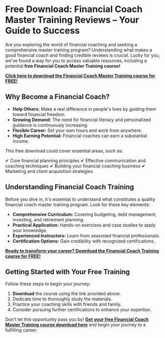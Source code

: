 # Free Download: Financial Coach Master Training Reviews – Your Guide to Success

Are you exploring the world of financial coaching and seeking a comprehensive master training program? Understanding what makes a good financial coach and finding credible reviews is crucial. Lucky for you, we've found a way for you to access valuable resources, including a potential **free Financial Coach Master Training course!**

[**Click here to download the Financial Coach Master Training course for FREE!**](https://udemywork.com/financial-coach-master-training-reviews)

## Why Become a Financial Coach?

*   **Help Others:** Make a real difference in people's lives by guiding them toward financial freedom.
*   **Growing Demand:** The need for financial literacy and personalized guidance is continuously increasing.
*   **Flexible Career:** Set your own hours and work from anywhere.
*   **High Earning Potential:** Financial coaches can earn a substantial income.

This free download could cover essential areas, such as:

✔ Core financial planning principles
✔ Effective communication and coaching techniques
✔ Building your financial coaching business
✔ Marketing and client acquisition strategies

## Understanding Financial Coach Training

Before you dive in, it's essential to understand what constitutes a quality financial coach master training program. Look for these key elements:

*   **Comprehensive Curriculum:** Covering budgeting, debt management, investing, and retirement planning.
*   **Practical Application:** Hands-on exercises and case studies to apply your knowledge.
*   **Experienced Instructors:** Learn from seasoned financial professionals.
*   **Certification Options:** Gain credibility with recognized certifications.

[**Ready to transform your career? Download the Financial Coach Training course for FREE!**](https://udemywork.com/financial-coach-master-training-reviews)

## Getting Started with Your Free Training

Follow these steps to begin your journey:

1.  **Download** the course using the link provided above.
2.  Dedicate time to thoroughly study the materials.
3.  Practice your coaching skills with friends and family.
4.  Consider pursuing further certifications to enhance your expertise.

Don't let this opportunity pass you by! **[Get your free Financial Coach Master Training course download here](https://udemywork.com/financial-coach-master-training-reviews)** and begin your journey to a fulfilling career.
